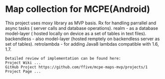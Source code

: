 # Map collection for MCPE(Android)

This project uses moxy library as MVP basis.
		Rx for handling parrallel and async tasks ( server calls and database operations).
		realm - as a database model-layer ( hosted locally on device as a set of tables in text files).
		backendless - also model-layer (hosted remptely on backendless server as set of tables).
		retrolambda - for adding Java8 lambdas compatible with 1.6, 1.7.

	Detailed review of implementation can be found here:
  	Project Wiki ...
  	GitHub Project https://github.com/ffive/mcpe-maps-mvp/projects/1
  	Project Page ...  
